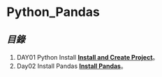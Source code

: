 # Python_Pandas


## *目錄*
1.  DAY01 Python Install [**Install and Create Project**](https://github.com/AdamXu23/Python/tree/main/Day01%20Install%20and%20Create%20Project)。
2.  Day02 Install Pandas [**Install Pandas**](https://github.com/AdamXu23/Python_Pandas/tree/main/Day02%20Install%20Pandas)。
